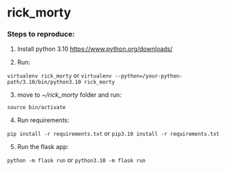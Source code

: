 # rick_morty

### Steps to reproduce:
  
1. Install python 3.10 
https://www.python.org/downloads/

2. Run: 

```virtualenv rick_morty``` or ```virtualenv --python=/your-python-path/3.10/bin/python3.10 rick_morty```

3. move to *~/rick_morty* folder and run: 

```source bin/activate```

4. Run requirements:

```pip install -r requirements.txt``` or ```pip3.10 install -r requirements.txt```

5. Run the flask app:

```python -m flask run``` or ```python3.10 -m flask run```
